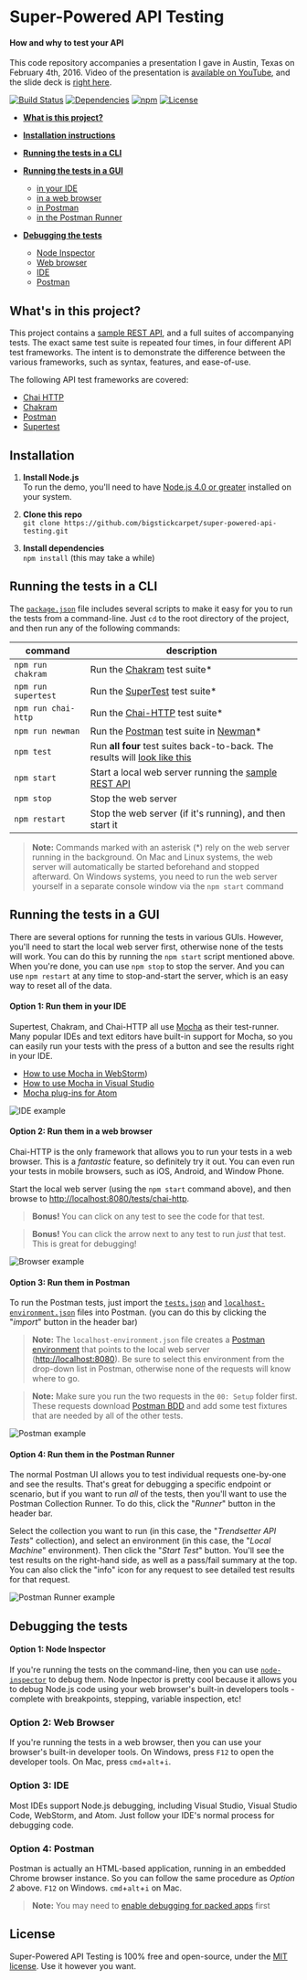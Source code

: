 Super-Powered API Testing
============================
#### How and why to test your API

This code repository accompanies a presentation I gave in Austin, Texas on February 4th, 2016.  Video of the presentation is [available on YouTube](https://youtu.be/bhrg-7f2e8k?t=1800), and the slide deck is [right here](https://docs.google.com/presentation/d/1oZknCWA6M186Pmfx43LVmWwdQvaqFhZLXX-_5lZkpQw/edit?usp=sharing).

[![Build Status](https://api.travis-ci.org/BigstickCarpet/super-powered-api-testing.svg)](https://travis-ci.org/BigstickCarpet/super-powered-api-testing)
[![Dependencies](https://david-dm.org/BigstickCarpet/super-powered-api-testing.svg)](https://david-dm.org/BigstickCarpet/super-powered-api-testing)
[![npm](http://img.shields.io/npm/v/super-powered-api-testing.svg)](https://www.npmjs.com/package/super-powered-api-testing)
[![License](https://img.shields.io/npm/l/super-powered-api-testing.svg)](LICENSE)

- **[What is this project?](#whats-in-this-repo)**

- **[Installation instructions](#installation)**

- **[Running the tests in a CLI](#running-the-tests-in-a-cli)**

- **[Running the tests in a GUI](#running-the-tests-in-a-gui)**
    - [in your IDE](#option-1-run-them-in-your-ide)
    - [in a web browser](#option-2-run-them-in-a-web-browser)
    - [in Postman](#option-3-run-them-in-postman)
    - [in the Postman Runner](#option-4-run-them-in-the-postman-runner)

- **[Debugging the tests](#debugging-the-tests)**
    - [Node Inspector](#option-1-node-inspector)
    - [Web browser](#option-2-web-browser)
    - [IDE](#option-3-ide)
    - [Postman](#option-4-postman)


What's in this project?
--------------------------
This project contains a [sample REST API](https://documenter.getpostman.com/go?view=Y29sbGVjdGlvbl9pZD01OTE4ZjM2MS0zMjMwLWYzOTUtNzVkNC1kYzFiMTYwNGNhNDYmb3duZXI9MzA1NzU0JnVzZXJfaWQ9MzA1NzU0JmFjY2Vzc190b2tlbj1mZDY2YzNjYmUyZTM1ZTk1ODc1YSZzeW5jX2Vudj1wcmVtaXVt), and a full suites of accompanying tests.  The exact same test suite is repeated four times, in four different API test frameworks.  The intent is to demonstrate the difference between the various frameworks, such as syntax, features, and ease-of-use.

The following API test frameworks are covered:

- [Chai HTTP](tests/chai-http)
- [Chakram](tests/chakram)
- [Postman](tests/postman)
- [Supertest](tests/supertest)


Installation
--------------------------

1. __Install Node.js__<br>
To run the demo, you'll need to have [Node.js 4.0 or greater](https://nodejs.org/en/) installed on your system.

2. __Clone this repo__<br>
`git clone https://github.com/bigstickcarpet/super-powered-api-testing.git`

3. __Install dependencies__<br>
`npm install` (this may take a while)


Running the tests in a CLI
--------------------------
The [`package.json`](package.json) file includes several scripts to make it easy for you to run the tests from a command-line.  Just `cd` to the root directory of the project, and then run any of the following commands:

| command                | description
|------------------------|------------------------------------
| `npm run chakram`      | Run the [Chakram](tests/chakram) test suite*
| `npm run supertest`    | Run the [SuperTest](tests/supertest) test suite*
| `npm run chai-http`    | Run the [Chai-HTTP](tests/chai-http) test suite*
| `npm run newman`       | Run the [Postman](tests/postman) test suite in [Newman](https://www.npmjs.com/package/newman)*
| `npm test`             | Run **all four** test suites back-to-back. The results will [look like this](https://travis-ci.org/BigstickCarpet/super-powered-api-testing)
| `npm start`            | Start a local web server running the [sample REST API](https://documenter.getpostman.com/go?view=Y29sbGVjdGlvbl9pZD01OTE4ZjM2MS0zMjMwLWYzOTUtNzVkNC1kYzFiMTYwNGNhNDYmb3duZXI9MzA1NzU0JnVzZXJfaWQ9MzA1NzU0JmFjY2Vzc190b2tlbj1mZDY2YzNjYmUyZTM1ZTk1ODc1YSZzeW5jX2Vudj1wcmVtaXVt)
| `npm stop`             | Stop the web server
| `npm restart`          | Stop the web server (if it's running), and then start it

> **Note:**  Commands marked with an asterisk (*) rely on the web server running in the background.  On Mac and Linux systems, the web server will automatically be started beforehand and stopped afterward.  On Windows systems, you need to run the web server yourself in a separate console window via the `npm start` command


Running the tests in a GUI
--------------------------
There are several options for running the tests in various GUIs.  However, you'll need to start the local web server first, otherwise none of the tests will work.  You can do this by running the `npm start` script mentioned above.  When you're done, you can use `npm stop` to stop the server.  And you can use `npm restart` at any time to stop-and-start the server, which is an easy way to reset all of the data.


#### Option 1: Run them in your IDE
Supertest, Chakram, and Chai-HTTP all use [Mocha](https://mochajs.org/) as their test-runner.  Many popular IDEs and text editors have built-in support for Mocha, so you can easily run your tests with the press of a button and see the results right in your IDE.

  - [How to use Mocha in WebStorm](https://www.youtube.com/watch?v=4mKiGkokyx8))
  - [How to use Mocha in Visual Studio](https://github.com/Microsoft/nodejstools/wiki/Test-Explorer)
  - [Mocha plug-ins for Atom](https://atom.io/packages/search?q=mocha)

![IDE example](docs/IDE.gif)


#### Option 2: Run them in a web browser
Chai-HTTP is the only framework that allows you to run your tests in a web browser. This is a _fantastic_ feature, so definitely try it out.  You can even run your tests in mobile browsers, such as iOS, Android, and Window Phone.

Start the local web server (using the `npm start` command above), and then browse to [http://localhost:8080/tests/chai-http](http://localhost:8080/tests/chai-http/).

> **Bonus!** You can click on any test to see the code for that test.

> **Bonus!** You can click the arrow next to any test to run _just_ that test. This is great for debugging!

![Browser example](docs/browser.gif)


#### Option 3: Run them in Postman
To run the Postman tests, just import the [`tests.json`](https://raw.githubusercontent.com/BigstickCarpet/super-powered-api-testing/master/tests/newman/tests.json) and [`localhost-environment.json`](https://raw.githubusercontent.com/BigstickCarpet/super-powered-api-testing/master/tests/newman/localhost-environment.json) files into Postman. (you can do this by clicking the "_import_" button in the header bar)

> **Note:** The `localhost-environment.json` file creates a [Postman environment](http://www.getpostman.com/docs/environments) that points to the local web server ([http://localhost:8080](http://localhost:8080)). Be sure to select this environment from the drop-down list in Postman, otherwise none of the requests will know where to go.

> **Note:** Make sure you run the two requests in the `00: Setup` folder first.  These requests download [Postman BDD](https://github.com/BigstickCarpet/postman-bdd) and add some test fixtures that are needed by all of the other tests.

![Postman example](docs/postman.gif)


#### Option 4: Run them in the Postman Runner
The normal Postman UI allows you to test individual requests one-by-one and see the results.  That's great for debugging a specific endpoint or scenario, but if you want to run _all_ of the tests, then you'll want to use the Postman Collection Runner.  To do this, click the "_Runner_" button in the header bar.

Select the collection you want to run (in this case, the "_Trendsetter API Tests_" collection), and select an environment (in this case, the "_Local Machine_" environment).  Then click the "_Start Test_" button.  You'll see the test results on the right-hand side, as well as a pass/fail summary at the top.  You can also click the "info" icon for any request to see detailed test results for that request.

![Postman Runner example](docs/postman-runner.gif)



Debugging the tests
--------------------------

#### Option 1: Node Inspector
If you're running the tests on the command-line, then you can use [`node-inspector`](https://www.npmjs.com/package/node-inspector) to debug them.  Node Inpector is pretty cool because it allows you to debug Node.js code using your web browser's built-in developers tools - complete with breakpoints, stepping, variable inspection, etc!


### Option 2: Web Browser
If you're running the tests in a web browser, then you can use your browser's built-in developer tools.  On Windows, press `F12` to open the developer tools.  On Mac, press `cmd`+`alt`+`i`.


### Option 3: IDE
Most IDEs support Node.js debugging, including Visual Studio, Visual Studio Code, WebStorm, and Atom.  Just follow your IDE's normal process for debugging code.


### Option 4: Postman
Postman is actually an HTML-based application, running in an embedded Chrome browser instance.  So you can follow the same procedure as _Option 2_ above.  `F12` on Windows.  `cmd`+`alt`+`i` on Mac.

> **Note:** You may need to [enable debugging for packed apps](http://blog.getpostman.com/2014/01/27/enabling-chrome-developer-tools-inside-postman/) first



License
--------------------------
Super-Powered API Testing is 100% free and open-source, under the [MIT license](LICENSE). Use it however you want.
